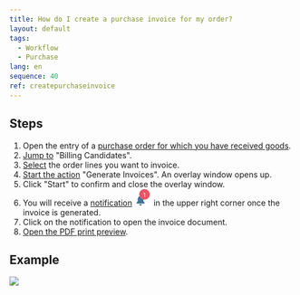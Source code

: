 ```yaml
---
title: How do I create a purchase invoice for my order?
layout: default
tags:
  - Workflow
  - Purchase
lang: en
sequence: 40
ref: createpurchaseinvoice
---
```


## Steps
1. Open the entry of a [purchase order for which you have received goods](CreateGoodsReceipt).
1. [Jump to](JumptoviaSidebar) "Billing Candidates".
1. [Select](RecordSelection) the order lines you want to invoice.
1. [Start the action](StartAction) "Generate Invoices". An overlay window opens up.
1. Click "Start" to confirm and close the overlay window.
1. You will receive a [notification](Notification_types) ![](assets/NotificationBell_WebUI.png) in the upper right corner once the invoice is generated.
1. Click on the notification to open the invoice document.
1. [Open the PDF print preview](PrintPreview).

## Example
![](assets/CreatePurchaseInvoice.gif)
